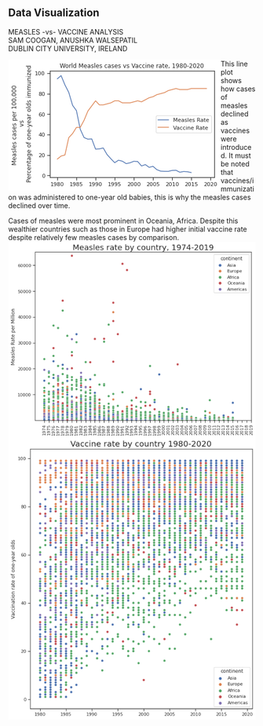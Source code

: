 ## Data Visualization 

MEASLES -vs- VACCINE ANALYSIS <br>
SAM COOGAN, ANUSHKA WALSEPATIL <br>
DUBLIN CITY UNIVERSITY, IRELAND <br>

<img align="left" src="res/world_measles_vs_vaccine.png"/>


This line plot shows how cases of measles declined as vaccines were introduced. 
It must be noted that vaccines/immunization was administered to one-year old babies, this is why the measles cases declined over time. 
<br>

<p>
Cases of measles were most prominent in Oceania, Africa. Despite this wealthier countries such as those in Europe had higher initial vaccine rate despite relatively few measles cases by comparison.
<img align="left" src="res/measles_by_country.png"/>
<br>
<img align="left" src="res/vaccine_by_country.png"/>

</p>

